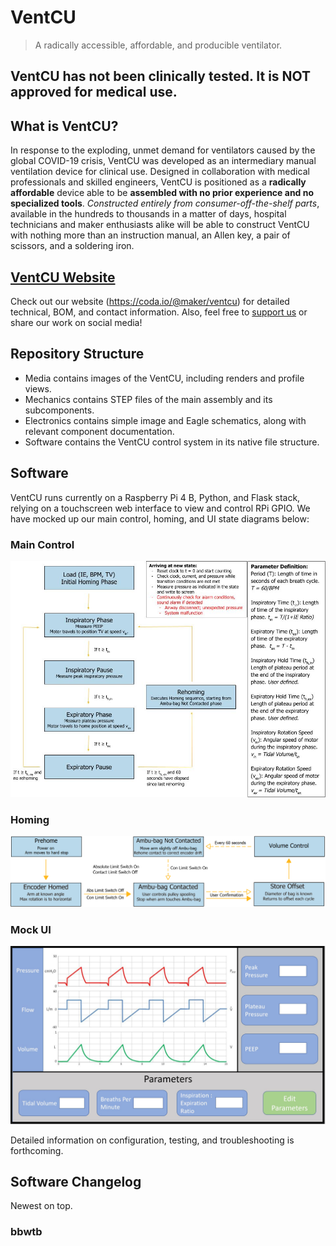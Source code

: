 # VentCU
> A radically accessible, affordable, and producible ventilator. 

## VentCU has not been clinically tested. It is NOT approved for medical use.

## What is VentCU?
In response to the exploding, unmet demand for ventilators caused by the global COVID-19 crisis, VentCU was developed as an intermediary manual ventilation device for clinical use.  Designed in collaboration with medical professionals and skilled engineers, VentCU is positioned as a **radically affordable** device able to be **assembled with no prior experience and no specialized tools**.  *Constructed entirely from consumer-off-the-shelf parts*, available in the hundreds to thousands in a matter of days, hospital technicians and maker enthusiasts alike will be able to construct VentCU with nothing more than an instruction manual, an Allen key, a pair of scissors, and a soldering iron.

## [VentCU Website](https://coda.io/@maker/ventcu) 
Check out our website (https://coda.io/@maker/ventcu) for detailed technical, BOM, and contact information.
Also, feel free to [support us](https://www.gofundme.com/f/ventcu-open-source-ventilator) or share our work on social media!

## Repository Structure
- Media contains images of the VentCU, including renders and profile views.
- Mechanics contains STEP files of the main assembly and its subcomponents. 
- Electronics contains simple image and Eagle schematics, along with relevant component documentation.
- Software contains the VentCU control system in its native file structure. 

## Software
VentCU runs currently on a Raspberry Pi 4 B, Python, and Flask stack, relying on a touchscreen web interface to view and control RPi GPIO. We have mocked up our main control, homing, and UI state diagrams below:
### Main Control
![main control](software/documentation/main_control_fsm.jpg)
### Homing
![homing](software/documentation/homing_fsm.png)
### Mock UI
![mock ui](software/documentation/mock_ui.png)

Detailed information on configuration, testing, and troubleshooting is forthcoming.

## Software Changelog
Newest on top.

### bbwtb